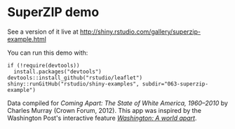 # SuperZIP demo

See a version of it live at http://shiny.rstudio.com/gallery/superzip-example.html

You can run this demo with:
```
if (!require(devtools))
  install.packages("devtools")
devtools::install_github("rstudio/leaflet")
shiny::runGitHub("rstudio/shiny-examples", subdir="063-superzip-example")
```

Data compiled for _Coming Apart: The State of White America, 1960–2010_ by Charles Murray (Crown Forum, 2012). This app was inspired by the Washington Post's interactive feature _[Washington: A world apart](http://www.washingtonpost.com/sf/local/2013/11/09/washington-a-world-apart/)_.
